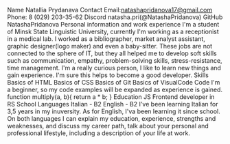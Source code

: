 Name Natallia Prydanava
Contact 
Email:natashapridanova17@gmail.com
Phone: 8 (029) 203-35-62
Discord natasha.pri(@NatashaPridanova)
GitHub NatashaPridanova
Personal information and work experience
I'm a student of Minsk State Linguistic University, currently I'm working as a receptionist in a medical lab. I worked as a bibliographer, market analyst assistant, graphic designer(logo maker) and even a baby-sitter. These jobs are not connected to the sphere of IT, but they all helped me to develop soft skills such as communication, empathy, problem-solving skills, stress-resistance, time management. I'm a really curious person, I like to learn new things and gain experience. I'm sure this helps to become a good developer.
Skills
Basics of HTML
Basics of CSS
Basics of Git
Basics of VisualCode
Code
I'm a beginner, so my code examples will be expanded as experience is gained.
function multiply(a, b){
return a * b;
}
Education
JS Frontend developer in RS School
Languages
Italian - B2
English - B2
I've been learning Italian for 3,5 years in my inuversity. As for English, I'va been learning it since school. On both languages I can explain my education, experience, strengths and weaknesses, and discuss my career path, talk about your personal and professional lifestyle, including a description of your life at work.

